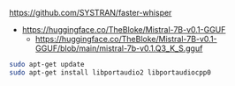 https://github.com/SYSTRAN/faster-whisper

- https://huggingface.co/TheBloke/Mistral-7B-v0.1-GGUF
    - https://huggingface.co/TheBloke/Mistral-7B-v0.1-GGUF/blob/main/mistral-7b-v0.1.Q3_K_S.gguf


```bash
sudo apt-get update
sudo apt-get install libportaudio2 libportaudiocpp0
```